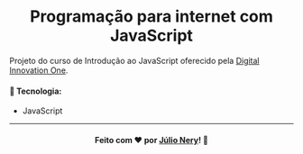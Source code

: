 <h1 align="center">Programação para internet com JavaScript</h1>

Projeto do curso de Introdução ao JavaScript oferecido pela [Digital Innovation One](https://digitalinnovation.one/sign-up?ref=FBAIQEAO9X "Digital Innovation One").

#### :rocket: Tecnologia:
- JavaScript

---

<h4 align="center">
    Feito com ❤ por <a href="https://www.linkedin.com/in/julio-nery/" target="_blank">Júlio Nery</a>!
    <g-emoji class="g-emoji" alias="wave" fallback-src="https://github.githubassets.com/images/icons/emoji/unicode/1f44b.png">👋</g-emoji>
</h4>

